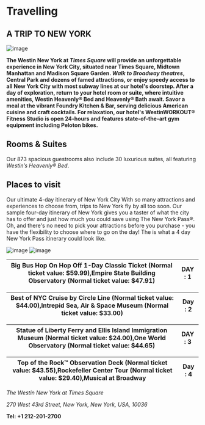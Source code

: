 # Travelling
  ## A TRIP TO NEW YORK
  ![image](https://hldak.mmtcdn.com/prod-s3-hld-hpcmsadmin/holidays/images/cities/3665/New%20York%20-%205.jpg?crop=259:168&downsize=259:168) 
      
   **The Westin New York at *Times Square* will provide an unforgettable experience in New York City, situated near Times Square, Midtown Manhattan and Madison Square Garden.
    *Walk to Broadway theatres*, Central Park and dozens of famed attractions, or enjoy speedy access to all New York City with most subway lines at our hotel's doorstep.
    After a day of exploration, return to your hotel room or suite, where intuitive amenities, Westin Heavenly® Bed and Heavenly® Bath await. Savor a meal at the vibrant Foundry Kitchen & Bar, serving delicious American cuisine and craft cocktails.
    For relaxation, our hotel's WestinWORKOUT® Fitness Studio is open 24-hours and features state-of-the-art gym equipment including Peloton bikes.**
    
 ## Rooms & Suites 
   Our 873 spacious guestrooms also include 30 luxurious suites, all featuring *Westin’s Heavenly® Bed*.

 
 ## Places to visit
 Our ultimate 4-day itinerary of New York City
With so many attractions and experiences to choose from, trips to New York fly by all too soon. 
Our sample four-day itinerary of New York gives you a taster of what the city has to offer and just how much you could save using The New York Pass®. 
Oh, and there's no need to pick your attractions before you purchase - you have the flexibility to choose where to go on the day! The is what a 4 day New York Pass itinerary could look like.

![image](https://res.cloudinary.com/thrillophilia/image/upload/c_fill,dpr_1.5,f_auto,fl_progressive.strip_profile,g_auto,h_600,q_auto,w_auto/v1/filestore/3sjqxzgde80juroj132fhpek537m_1594464142_shutterstock_160968266.jpg)
![image](https://res.cloudinary.com/thrillophilia/image/upload/c_fill,dpr_1.5,f_auto,fl_progressive.strip_profile,g_auto,h_600,q_auto,w_auto/v1/filestore/lposrys67w4gphx9sphak8ogprrf_1594464143_shutterstock_213395542.jpg)

 | Big Bus Hop On Hop Off 1-Day Classic Ticket (Normal ticket value: $59.99),Empire State Building Observatory (Normal ticket value: $47.91)|DAY : 1 |
|---------------------------------------------|---------|


| Best of NYC Cruise by Circle Line (Normal ticket value: $44.00),Intrepid Sea, Air & Space Museum (Normal ticket value: $33.00)| Day : 2|
|---------------------------------------------|---------|


| Statue of Liberty Ferry and Ellis Island Immigration Museum (Normal ticket value: $24.00),One World Observatory (Normal ticket value: $44.65)| DAY : 3 |
|---------------------------------------------|----------|

|Top of the Rock™ Observation Deck (Normal ticket value: $43.55),Rockefeller Center Tour (Normal ticket value: $29.40),Musical at Broadway| Day : 4   |
|---------------------------------------------|---------|

*The Westin New York at Times Square*

*270 West 43rd Street, New York, New York, USA, 10036*

**Tel: +1 212-201-2700**
